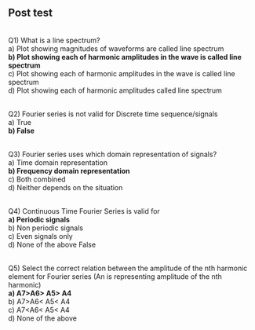 ## Post test
<br>
Q1) What is a line spectrum?
<br>a) Plot showing magnitudes of waveforms are called line spectrum
<br><b>b) Plot showing each of harmonic amplitudes in the wave is called line spectrum</b>
<br>c) Plot showing each of harmonic amplitudes in the wave is called line spectrum
<br>d) Plot showing each of harmonic amplitudes called line spectrum
<br>

<br>Q2) Fourier series is not valid for Discrete time sequence/signals
<br>a)	True
<br><b>b)	False</b>
<br>

<br>Q3) Fourier series uses which domain representation of signals?
<br>a) Time domain representation
<br><b>b) Frequency domain representation</b>
<br>c) Both combined
<br>d) Neither depends on the situation
<br>

<br>Q4)	Continuous Time Fourier Series is valid for
<br><b>a)	Periodic signals</b>
<br>b)	Non periodic signals
<br>c)	Even signals only
<br>d)	None of the above False
<br>

<br>Q5) Select the correct relation between the amplitude of the nth harmonic element for Fourier series (An is representing amplitude of the nth harmonic)
<br><b>a)	A7>A6> A5> A4</b>
<br>b)	A7>A6< A5< A4
<br>c)	A7<A6< A5< A4
<br>d)	None of the above
<br>
